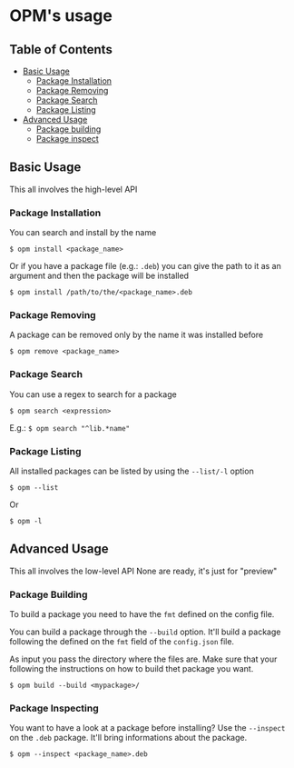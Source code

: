 # OPM's usage 

## Table of Contents
- [Basic Usage](#basic-usage)
    - [Package Installation](#package-installation)
    - [Package Removing](#package-removing)
    - [Package Search](#package-search)
    - [Package Listing](#package-listing)
- [Advanced Usage](#advanced-usage)
    - [Package building](#package-building)
    - [Package inspect](#package-inspect)

## Basic Usage
This all involves the high-level API

### Package Installation
You can search and install by the name
```
$ opm install <package_name>
```
Or if you have a package file (e.g.: `.deb`) you can give the path to it as an argument and then the package will be installed
```
$ opm install /path/to/the/<package_name>.deb
```

### Package Removing
A package can be removed only by the name it was installed before
```
$ opm remove <package_name>
```

### Package Search
You can use a regex to search for a package
```
$ opm search <expression>
```
E.g.: `$ opm search "^lib.*name"`

### Package Listing
All installed packages can be listed by using the `--list/-l` option
```
$ opm --list
```
Or
```
$ opm -l
```

## Advanced Usage
This all involves the low-level API
None are ready, it's just for "preview"

### Package Building
To build a package you need to have the `fmt` defined on the config file.

You can build a package through the `--build` option. It'll build a package following the defined on the `fmt` field of the `config.json` file.

As input you pass the directory where the files are. Make sure that your following the instructions on how to build thet package you want.
```
$ opm build --build <mypackage>/
```

### Package Inspecting
You want to have a look at a package before installing? Use the `--inspect` on the `.deb` package. It'll bring informations about the package.
```
$ opm --inspect <package_name>.deb
```

